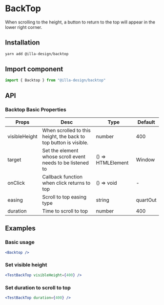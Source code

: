 # BackTop

When scrolling to the height, a button to return to the top will appear in the lower right corner.

## Installation

```bash
yarn add @illa-design/backtop
```

## Import component

```jsx
import { Backtop } from "@illa-design/backtop"
```

## API

### Backtop Basic Properties

| Props         | Desc                                                         | Type              | Default  |
| ------------- | ------------------------------------------------------------ | ----------------- | -------- |
| visibleHeight | When scrolled to this height, the back to top button is visible. | number            | 400      |
| target        | Set the element whose scroll event needs to be listened to   | () => HTMLElement | Window   |
| onClick       | Callback function when click returns to top                  | () => void        | -        |
| easing        | Scroll to top easing type                                    | string            | quartOut |
| duration      | Time to scroll to top                                        | number            | 400      |

## Examples

### Basic usage

```jsx
<Backtop />
```

### Set visible height

```jsx
<TestBackTop visibleHeight={400} />
```

### Set duration to scroll to top

```jsx
<TestBackTop duration={400} />
```
